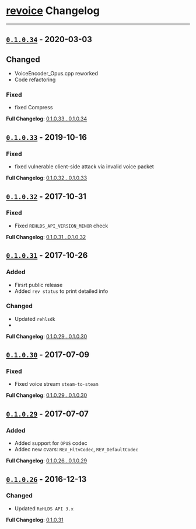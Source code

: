 # [revoice](https://github.com/rehlds/revoice) Changelog

---

## [`0.1.0.34`](https://github.com/rehlds/revoice/releases/tag/0.1.0.34) - 2020-03-03

## Changed
- VoiceEncoder_Opus.cpp reworked
- Code refactoring

### Fixed
- fixed Compress

**Full Changelog**: [0.1.0.33...0.1.0.34](https://github.com/rehlds/revoice/compare/0.1.0.33...0.1.0.34)


## [`0.1.0.33`](https://github.com/rehlds/revoice/releases/tag/0.1.0.33) - 2019-10-16

### Fixed
- fixed vulnerable client-side attack via invalid voice packet

**Full Changelog**: [0.1.0.32...0.1.0.33](https://github.com/rehlds/revoice/compare/0.1.0.32...0.1.0.33)

## [`0.1.0.32`](https://github.com/rehlds/revoice/releases/tag/0.1.0.32) - 2017-10-31

### Fixed
- Fixed `REHLDS_API_VERSION_MINOR` check

**Full Changelog**: [0.1.0.31...0.1.0.32](https://github.com/rehlds/revoice/compare/0.1.0.31...0.1.0.32)

## [`0.1.0.31`](https://github.com/rehlds/revoice/releases/tag/0.1.0.31) - 2017-10-26

### Added
- Firsrt public release
- Added `rev status` to print detailed info

### Changed
- Updated `rehlsdk`
- 
**Full Changelog**: [0.1.0.29...0.1.0.30](https://github.com/rehlds/revoice/compare/0.1.0.29...0.1.0.30)

## [`0.1.0.30`](https://github.com/rehlds/revoice/releases/tag/0.1.0.30) - 2017-07-09

### Fixed
- Fixed voice stream `steam-to-steam`

**Full Changelog**: [0.1.0.29...0.1.0.30](https://github.com/rehlds/revoice/compare/0.1.0.29...0.1.0.30)


## [`0.1.0.29`](https://github.com/rehlds/revoice/releases/tag/0.1.0.29) - 2017-07-07

### Added
- Added support for `OPUS` codec
- Addec new cvars: `REV_HltvCodec`, `REV_DefaultCodec`

**Full Changelog**: [0.1.0.26...0.1.0.29](https://github.com/rehlds/revoice/compare/0.1.0.26...0.1.0.29)


## [`0.1.0.26`](https://github.com/rehlds/revoice/releases/tag/0.1.0.26) - 2016-12-13

### Changed
- Updated `ReHLDS API 3.x`

**Full Changelog**: [0.1.0.31](https://github.com/rehlds/revoice/commits/0.1.0.26)
